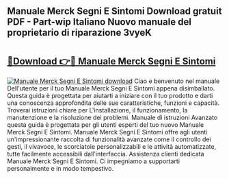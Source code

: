## Manuale Merck Segni E Sintomi Download gratuit PDF - Part-wip Italiano Nuovo manuale del proprietario di riparazione 3vyeK

# <h2><a href="http://dfgrd19.blite.top/?on=Manuale+Merck+Segni+E+Sintomi">🔗Download 👉🔴 Manuale Merck Segni E Sintomi</a></h2>

[![Manuale Merck Segni E Sintomi download](https://i.imgur.com/lujVjoI.png)](http://dfgrd19.blite.top/?on=Manuale+Merck+Segni+E+Sintomi)
Ciao e benvenuto nel manuale Dell'utente per il tuo Manuale Merck Segni E Sintomi appena disimballato. Questa guida è progettata per aiutarti a iniziare con il tuo prodotto e darti una conoscenza approfondita delle sue caratteristiche, funzioni e capacità. Troverai istruzioni chiare per L'installazione, il funzionamento, la manutenzione e la risoluzione dei problemi. Manuale di istruzioni Avanzato questa guida è progettata per gli utenti esperti del tuo nuovo Manuale Merck Segni E Sintomi. Manuale Merck Segni E Sintomi offre agli utenti un'impressionante raccolta di funzionalità avanzate come il controllo dei gesti, il vivavoce, le scorciatoie personalizzabili e le attività automatizzate, tutte facilmente accessibili dall'interfaccia. Assistenza clienti dedicata Manuale Merck Segni E Sintomi. Ci impegniamo a supportarti personalmente e in modo tempestivo.

